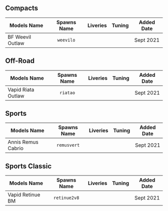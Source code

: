 <!-- ## Boats
## Commercials -->

## Compacts

| Models Name | Spawns Name | Liveries | Tuning | Added Date |
| ----------- | :---------: | :------: | :----: | :--------: |
| BF Weevil Outlaw | `weevilo` |  |  | Sept 2021 |

<!-- ## Coupes
## Cycles
## Emergency
## Helicopters
## Industrial
## Military
## Motorcycles
## Muscle  -->

## Off-Road

| Models Name | Spawns Name | Liveries | Tuning | Added Date |
| ----------- | :---------: | :------: | :----: | :--------: |
| Vapid Riata Outlaw | `riatao` |  |  | Sept 2021 |

<!-- ## Open Wheel
## Planes
## SUVs
## Sedans
## Service -->

## Sports 

| Models Name | Spawns Name | Liveries | Tuning | Added Date |
| ----------- | :---------: | :------: | :----: | :--------: |
| Annis Remus Cabrio | `remusvert` |  |  | Sept 2021 |

## Sports Classic

| Models Name | Spawns Name | Liveries | Tuning | Added Date |
| ----------- | :---------: | :------: | :----: | :--------: |
| Vapid Retinue BM | `retinue2v8` |  |  | Sept 2021 |

<!-- ## Super
## Trailer
## Trains
## Utility -->
